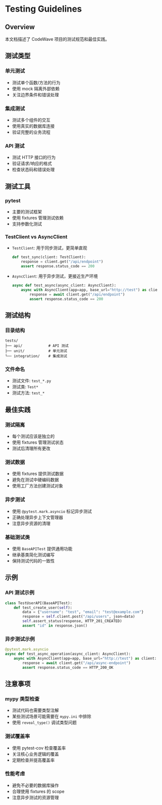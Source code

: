 # Testing Guidelines

## Overview

本文档描述了 CodeWave 项目的测试规范和最佳实践。

## 测试类型

### 单元测试
- 测试单个函数/方法的行为
- 使用 mock 隔离外部依赖
- 关注边界条件和错误处理

### 集成测试
- 测试多个组件的交互
- 使用真实的数据库连接
- 验证完整的业务流程

### API 测试
- 测试 HTTP 接口的行为
- 验证请求/响应的格式
- 检查状态码和错误处理

## 测试工具

### pytest
- 主要的测试框架
- 使用 fixtures 管理测试依赖
- 支持参数化测试

### TestClient vs AsyncClient
- `TestClient`: 用于同步测试，更简单直观
  ```python
  def test_sync(client: TestClient):
      response = client.get("/api/endpoint")
      assert response.status_code == 200
  ```
- `AsyncClient`: 用于异步测试，更接近生产环境
  ```python
  async def test_async(async_client: AsyncClient):
      async with AsyncClient(app=app, base_url="http://test") as client:
          response = await client.get("/api/endpoint")
          assert response.status_code == 200
  ```

## 测试结构

### 目录结构
```
tests/
├── api/            # API 测试
├── unit/           # 单元测试
└── integration/    # 集成测试
```

### 文件命名
- 测试文件: `test_*.py`
- 测试类: `Test*`
- 测试方法: `test_*`

## 最佳实践

### 测试隔离
- 每个测试应该是独立的
- 使用 fixtures 管理测试状态
- 测试后清理所有更改

### 测试数据
- 使用 fixtures 提供测试数据
- 避免在测试中硬编码数据
- 使用工厂方法创建测试对象

### 异步测试
- 使用 `@pytest.mark.asyncio` 标记异步测试
- 正确处理异步上下文管理器
- 注意异步资源的清理

### 基础测试类
- 使用 `BaseAPITest` 提供通用功能
- 继承基类简化测试编写
- 保持测试代码的一致性

## 示例

### API 测试示例
```python
class TestUserAPI(BaseAPITest):
    def test_create_user(self):
        data = {"username": "test", "email": "test@example.com"}
        response = self.client.post("/api/users", json=data)
        self.assert_status(response, HTTP_201_CREATED)
        assert "id" in response.json()
```

### 异步测试示例
```python
@pytest.mark.asyncio
async def test_async_operation(async_client: AsyncClient):
    async with AsyncClient(app=app, base_url="http://test") as client:
        response = await client.get("/api/async-endpoint")
        assert response.status_code == HTTP_200_OK
```

## 注意事项

### mypy 类型检查
- 测试代码也需要类型注解
- 某些测试场景可能需要在 `mypy.ini` 中排除
- 使用 `reveal_type()` 调试类型问题

### 测试覆盖率
- 使用 pytest-cov 检查覆盖率
- 关注核心业务逻辑的覆盖
- 定期检查并提高覆盖率

### 性能考虑
- 避免不必要的数据库操作
- 合理使用 fixtures 的 scope
- 注意异步测试的资源管理 
